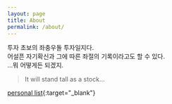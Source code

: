 ```yaml
---
layout: page
title: About
permalink: /about/
---
```


투자 초보의 좌충우돌 투자일지다.  
어설픈 자기확신과 그에 따른 좌절의 기록이라고도 할 수 있다.  
...뭐 어떻게든 되겠지.  
> It will stand tall as a stock...

[personal list](http://chungchoon98.com){:target="_blank"}

<!--
You can find the source code for Minima at GitHub:
[jekyll][jekyll-organization] /
[minima](https://github.com/jekyll/minima)

You can find the source code for Jekyll at GitHub:
[jekyll][jekyll-organization] /
[jekyll](https://github.com/jekyll/jekyll)


[jekyll-organization]: https://github.com/jekyll
-->
